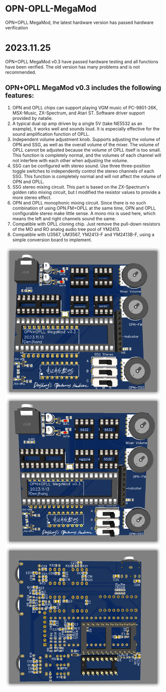 # OPN-OPLL-MegaMod
 OPN+OPLL MegaMod, the latest hardware version has passed hardware verification
 
# 2023.11.25
OPN+OPLL MegaMod v0.3 have passed hardware testing and all functions have been verified. The old version has many problems and is not recommended.  
## OPN+OPLL MegaMod v0.3 includes the following features:
1. OPN and OPLL chips can support playing VGM music of PC-9801-26K, MSX-Music, ZX-Spectrum, and Atari ST. Software driver support provided by natalie.  
2. A typical dual op amp driven by a single 5V (take NE5532 as an example), it works well and sounds loud. It is especially effective for the sound amplification function of OPLL.  
3. Independent volume adjustment knob. Supports adjusting the volume of OPN and SSG, as well as the overall volume of the mixer. The volume of OPLL cannot be adjusted because the volume of OPLL itself is too small. This function is completely normal, and the volumes of each channel will not interfere with each other when adjusting the volume.  
4. SSG can be configured with stereo sound. Use three three-position toggle switches to independently control the stereo channels of each SSG. This function is completely normal and will not affect the volume of OPN and OPLL.
5. SSG stereo mixing circuit. This part is based on the ZX-Spectrum's golden ratio mixing circuit, but I modified the resistor values to provide a more stereo effect.  
6. OPN and OPLL monophonic mixing circuit. Since there is no such combination of using OPN.FM+OPLL at the same time, OPN and OPLL configurable stereo make little sense. A mono mix is used here, which means the left and right channels sound the same.  
7. Compatible with OPLL cloning chip. Just remove the pull-down resistors of the MO and RO analog audio tree pool of YM2413.  
8. Compatible with U3567, UM3567, YM2413-F and YM2413B-F, using a simple conversion board to implement.  

![image](https://github.com/denjhang/OPN-OPLL-MegaMod/blob/main/OPN%2BOPLL%20MegaMod%20v0.3/sshot-20231113-202009.png)
![image](https://github.com/denjhang/OPN-OPLL-MegaMod/blob/main/OPN%2BOPLL%20MegaMod%20v0.3/sshot-20231113-202023.png)
![image](https://github.com/denjhang/OPN-OPLL-MegaMod/blob/main/OPN%2BOPLL%20MegaMod%20v0.3/sshot-20231113-202037.png)
